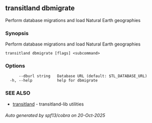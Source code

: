 ## transitland dbmigrate

Perform database migrations and load Natural Earth geographies

### Synopsis

Perform database migrations and load Natural Earth geographies



```
transitland dbmigrate [flags] <subcommand>
```

### Options

```
      --dburl string   Database URL (default: $TL_DATABASE_URL)
  -h, --help           help for dbmigrate
```

### SEE ALSO

* [transitland](transitland.md)	 - transitland-lib utilities

###### Auto generated by spf13/cobra on 20-Oct-2025
